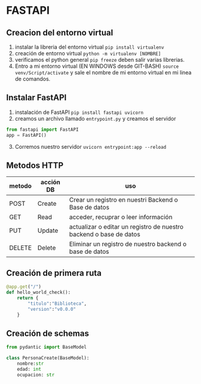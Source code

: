 # FASTAPI
## Creacion del entorno virtual
1. instalar la libreria del entorno virtual ````pip install virtualenv````
2. creación de entorno virtual ````python -m virtualenv [NOMBRE]````
3. verificamos el python general ````pip freeze```` deben salir varias librerias.
4. Entro a mi entorno virtual (EN WINDOWS desde GIT-BASH) ````source venv/Script/activate```` y sale el nombre de mi entorno virtual en mi linea de comandos.

## Instalar FastAPI
1. instalación de FastAPI ````pip install fastapi uvicorn````
2. creamos un archivo llamado ````entrypoint.py```` y creamos el servidor
```python
from fastapi import FastAPI
app = FastAPI()
```
3. Corremos nuestro servidor ````uvicorn entrypoint:app --reload````

## Metodos HTTP

|metodo|acción DB|uso|
|--|--|--|
|POST| Create| Crear un registro en nuestri Backend o Base de datos|
|GET| Read| acceder, recuprar o leer información|
|PUT| Update | actualizar o editar un registro de nuestro backend o base de datos|
|DELETE| Delete | Eliminar un registro de nuestro backend o base de datos|

## Creación de primera ruta
```python
@app.get("/")
def hello_world_check():
    return {
        "titulo":"Biblioteca",
        "version":"v0.0.0"
    }
```

## Creación de schemas
```python 
from pydantic import BaseModel

class PersonaCreate(BaseModel):
    nombre:str
    edad: int
    ocupacion: str
```